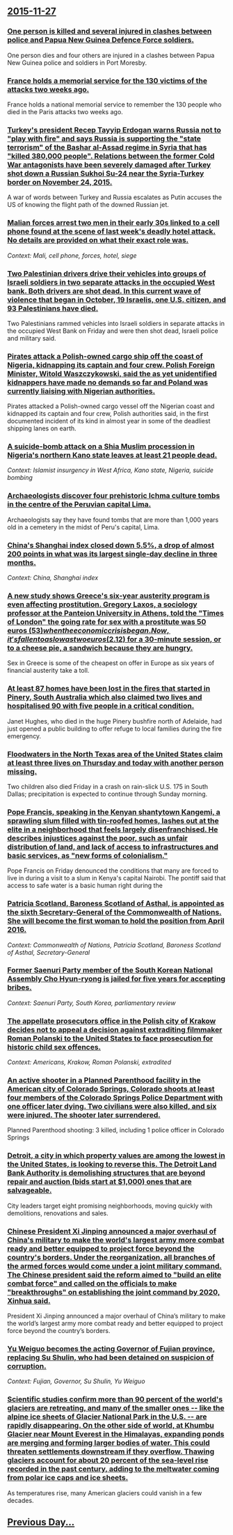 ## [2015-11-27](/news/2015/11/27/index.md)

### [One person is killed and several injured in clashes between police and Papua New Guinea Defence Force soldiers. ](/news/2015/11/27/one-person-is-killed-and-several-injured-in-clashes-between-police-and-papua-new-guinea-defence-force-soldiers.md)
One person dies and four others are injured in a clashes between Papua New Guinea police and soldiers in Port Moresby.

### [France holds a memorial service for the 130 victims of the attacks two weeks ago. ](/news/2015/11/27/france-holds-a-memorial-service-for-the-130-victims-of-the-attacks-two-weeks-ago.md)
France holds a national memorial service to remember the 130 people who died in the Paris attacks two weeks ago.

### [Turkey's president Recep Tayyip Erdogan warns Russia not to "play with fire" and says Russia is supporting the "state terrorism" of the Bashar al-Assad regime in Syria that has "killed 380,000 people". Relations between the former Cold War antagonists have been severely damaged after Turkey shot down a Russian Sukhoi Su-24 near the Syria-Turkey border on November 24, 2015. ](/news/2015/11/27/turkey-s-president-recep-tayyip-erdoaan-warns-russia-not-to-play-with-fire-and-says-russia-is-supporting-the-state-terrorism-of-the-bas.md)
A war of words between Turkey and Russia escalates as Putin accuses the US of knowing the flight path of the downed Russian jet.

### [Malian forces arrest two men in their early 30s linked to a cell phone found at the scene of last week's deadly hotel attack. No details are provided on what their exact role was. ](/news/2015/11/27/malian-forces-arrest-two-men-in-their-early-30s-linked-to-a-cell-phone-found-at-the-scene-of-last-week-s-deadly-hotel-attack-no-details-are.md)
_Context: Mali, cell phone, forces, hotel, siege_

### [Two Palestinian drivers drive their vehicles into groups of Israeli soldiers in two separate attacks in the occupied West bank. Both drivers are shot dead. In this current wave of violence that began in October, 19 Israelis, one U.S. citizen, and 93 Palestinians have died. ](/news/2015/11/27/two-palestinian-drivers-drive-their-vehicles-into-groups-of-israeli-soldiers-in-two-separate-attacks-in-the-occupied-west-bank-both-drivers.md)
Two Palestinians rammed vehicles into Israeli soldiers in separate attacks in the occupied West Bank on Friday and were then shot dead, Israeli police and military said.

### [Pirates attack a Polish-owned cargo ship off the coast of Nigeria, kidnapping its captain and four crew. Polish Foreign Minister, Witold Waszczykowski, said the as yet unidentified kidnappers have made no demands so far and Poland was currently liaising with Nigerian authorities. ](/news/2015/11/27/pirates-attack-a-polish-owned-cargo-ship-off-the-coast-of-nigeria-kidnapping-its-captain-and-four-crew-polish-foreign-minister-witold-was.md)
Pirates attacked a Polish-owned cargo vessel off the Nigerian coast and kidnapped its captain and four crew, Polish authorities said, in the first documented incident of its kind in almost year in some of the deadliest shipping lanes on earth.

### [A suicide-bomb attack on a Shia Muslim procession in Nigeria's northern Kano state leaves at least 21 people dead. ](/news/2015/11/27/a-suicide-bomb-attack-on-a-shia-muslim-procession-in-nigeria-s-northern-kano-state-leaves-at-least-21-people-dead.md)
_Context: Islamist insurgency in West Africa, Kano state, Nigeria, suicide bombing_

### [Archaeologists discover four prehistoric Ichma culture tombs in the centre of the Peruvian capital Lima. ](/news/2015/11/27/archaeologists-discover-four-prehistoric-ichma-culture-tombs-in-the-centre-of-the-peruvian-capital-lima.md)
Archaeologists say they have found tombs that are more than 1,000 years old in a cemetery in the midst of Peru&#039;s capital, Lima.

### [China's Shanghai index closed down 5.5%, a drop of almost 200 points in what was its largest single-day decline in three months. ](/news/2015/11/27/china-s-shanghai-index-closed-down-5-5-a-drop-of-almost-200-points-in-what-was-its-largest-single-day-decline-in-three-months.md)
_Context: China, Shanghai index_

### [A new study shows Greece's six-year austerity program is even affecting prostitution. Gregory Laxos, a sociology professor at the Panteion University in Athens, told the "Times of London" the going rate for sex with a prostitute was 50 euros ($53) when the economic crisis began. Now, it's fallen to as low as two euros ($2.12) for a 30-minute session, or to a cheese pie, a sandwich because they are hungry. ](/news/2015/11/27/a-new-study-shows-greece-s-six-year-austerity-program-is-even-affecting-prostitution-gregory-laxos-a-sociology-professor-at-the-panteion-u.md)
Sex in Greece is some of the cheapest on offer in Europe as six years of financial austerity take a toll.

### [At least 87 homes have been lost in the fires that started in Pinery, South Australia which also claimed two lives and hospitalised 90 with five people in a critical condition. ](/news/2015/11/27/at-least-87-homes-have-been-lost-in-the-fires-that-started-in-pinery-south-australia-which-also-claimed-two-lives-and-hospitalised-90-with.md)
Janet Hughes, who died in the huge Pinery bushfire north of Adelaide, had just opened a public building to offer refuge to local families during the fire emergency.

### [Floodwaters in the North Texas area of the United States claim at least three lives on Thursday and today with another person missing. ](/news/2015/11/27/floodwaters-in-the-north-texas-area-of-the-united-states-claim-at-least-three-lives-on-thursday-and-today-with-another-person-missing.md)
Two children also died Friday in a crash on rain-slick U.S. 175 in South Dallas; precipitation is expected to continue through Sunday morning.

### [Pope Francis, speaking in the Kenyan shantytown Kangemi, a sprawling slum filled with tin-roofed homes, lashes out at the elite in a neighborhood that feels largely disenfranchised. He describes injustices against the poor, such as unfair distribution of land, and lack of access to infrastructures and basic services, as "new forms of colonialism." ](/news/2015/11/27/pope-francis-speaking-in-the-kenyan-shantytown-kangemi-a-sprawling-slum-filled-with-tin-roofed-homes-lashes-out-at-the-elite-in-a-neighbo.md)
Pope Francis on Friday denounced the conditions that many are forced to live in during a visit to a slum in Kenya&#39;s capital Nairobi. The pontiff said that access to safe water is a basic human right during the

### [Patricia Scotland, Baroness Scotland of Asthal, is appointed as the sixth Secretary-General of the Commonwealth of Nations. She will become the first woman to hold the position from April 2016. ](/news/2015/11/27/patricia-scotland-baroness-scotland-of-asthal-is-appointed-as-the-sixth-secretary-general-of-the-commonwealth-of-nations-she-will-become.md)
_Context: Commonwealth of Nations, Patricia Scotland, Baroness Scotland of Asthal, Secretary-General_

### [Former Saenuri Party member of the South Korean National Assembly Cho Hyun-ryong is jailed for five years for accepting bribes. ](/news/2015/11/27/former-saenuri-party-member-of-the-south-korean-national-assembly-cho-hyun-ryong-is-jailed-for-five-years-for-accepting-bribes.md)
_Context: Saenuri Party, South Korea, parliamentary review_

### [The appellate prosecutors office in the Polish city of Krakow decides not to appeal a decision against extraditing filmmaker Roman Polanski to the United States to face prosecution for historic child sex offences. ](/news/2015/11/27/the-appellate-prosecutors-office-in-the-polish-city-of-krakow-decides-not-to-appeal-a-decision-against-extraditing-filmmaker-roman-polanski.md)
_Context: Americans, Krakow, Roman Polanski, extradited_

### [An active shooter in a Planned Parenthood facility in the American city of Colorado Springs, Colorado shoots at least four members of the Colorado Springs Police Department with one officer later dying. Two civilians were also killed, and six were injured. The shooter later surrendered. ](/news/2015/11/27/an-active-shooter-in-a-planned-parenthood-facility-in-the-american-city-of-colorado-springs-colorado-shoots-at-least-four-members-of-the-co.md)
Planned Parenthood shooting: 3 killed, including 1 police officer in Colorado Springs

### [Detroit, a city in which property values are among the lowest in the United States, is looking to reverse this. The Detroit Land Bank Authority is demolishing structures that are beyond repair and auction (bids start at $1,000) ones that are salvageable. ](/news/2015/11/27/detroit-a-city-in-which-property-values-are-among-the-lowest-in-the-united-states-is-looking-to-reverse-this-the-detroit-land-bank-author.md)
City leaders target eight promising neighborhoods, moving quickly with demolitions, renovations and sales.

### [Chinese President Xi Jinping announced a major overhaul of China's military to make the world's largest army more combat ready and better equipped to project force beyond the country's borders. Under the reorganization, all branches of the armed forces would come under a joint military command. The Chinese president said the reform aimed to "build an elite combat force" and called on the officials to make "breakthroughs" on establishing the joint command by 2020, Xinhua said. ](/news/2015/11/27/chinese-president-xi-jinping-announced-a-major-overhaul-of-chinaas-military-to-make-the-worldas-largest-army-more-combat-ready-and-bette.md)
President Xi Jinping announced a major overhaul of China’s military to make the world’s largest army more combat ready and better equipped to project force beyond the country’s borders.

### [Yu Weiguo becomes the acting Governor of Fujian province, replacing Su Shulin, who had been detained on suspicion of corruption. ](/news/2015/11/27/yu-weiguo-becomes-the-acting-governor-of-fujian-province-replacing-su-shulin-who-had-been-detained-on-suspicion-of-corruption.md)
_Context: Fujian, Governor, Su Shulin, Yu Weiguo_

### [Scientific studies confirm more than 90 percent of the world's glaciers are retreating, and many of the smaller ones -- like the alpine ice sheets of Glacier National Park in the U.S. -- are rapidly disappearing. On the other side of world, at Khumbu Glacier near Mount Everest in the Himalayas, expanding ponds are merging and forming larger bodies of water. This could threaten settlements downstream if they overflow. Thawing glaciers account for about 20 percent of the sea-level rise recorded in the past century, adding to the meltwater coming from polar ice caps and ice sheets. ](/news/2015/11/27/scientific-studies-confirm-more-than-90-percent-of-the-worldas-glaciers-are-retreating-and-many-of-the-smaller-ones-a-like-the-alpine-i.md)
As temperatures rise, many American glaciers could vanish in a few decades.

## [Previous Day...](/news/2015/11/26/index.md)

